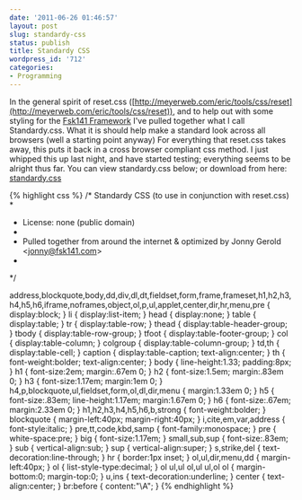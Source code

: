 ```yaml
---
date: '2011-06-26 01:46:57'
layout: post
slug: standardy-css
status: publish
title: Standardy CSS
wordpress_id: '712'
categories:
- Programming
---
```


In the general spirit of reset.css ([http://meyerweb.com/eric/tools/css/reset](http://meyerweb.com/eric/tools/css/reset)), and to help out with some styling for the [Fsk141 Framework](http://fsk141.com/fsk141-framework) I've pulled together what I call Standardy.css. What it is should help make a standard look across all browsers (well a starting point anyway) For everything that reset.css takes away, this puts it back in a cross browser compliant css method. I just whipped this up last night, and have started testing; everything seems to be alright thus far.
You can view standardy.css below; or download from here: [standardy.css](http://fsk141.com/uploads/2011/06/standardy.css)

{% highlight css %}
/* Standardy CSS (to use in conjunction with reset.css)
 *
 * License: none (public domain)
 *
 * Pulled together from around the internet &amp; optimized by Jonny Gerold &lt;jonny@fsk141.com&gt;
 *
 */

address,blockquote,body,dd,div,dl,dt,fieldset,form,frame,frameset,h1,h2,h3,h4,h5,h6,iframe,noframes,object,ol,p,ul,applet,center,dir,hr,menu,pre { display:block; }
li { display:list-item; }
head { display:none; }
table { display:table; }
tr { display:table-row; }
thead { display:table-header-group; }
tbody { display:table-row-group; }
tfoot { display:table-footer-group; }
col { display:table-column; }
colgroup { display:table-column-group; }
td,th { display:table-cell; }
caption { display:table-caption; text-align:center; }
th { font-weight:bolder; text-align:center; }
body { line-height:1.33; padding:8px; }
h1 { font-size:2em; margin:.67em 0; }
h2 { font-size:1.5em; margin:.83em 0; }
h3 { font-size:1.17em; margin:1em 0; }
h4,p,blockquote,ul,fieldset,form,ol,dl,dir,menu { margin:1.33em 0; }
h5 { font-size:.83em; line-height:1.17em; margin:1.67em 0; }
h6 { font-size:.67em; margin:2.33em 0; }
h1,h2,h3,h4,h5,h6,b,strong { font-weight:bolder; }
blockquote { margin-left:40px; margin-right:40px; }
i,cite,em,var,address { font-style:italic; }
pre,tt,code,kbd,samp { font-family:monospace; }
pre { white-space:pre; }
big { font-size:1.17em; }
small,sub,sup { font-size:.83em; }
sub { vertical-align:sub; }
sup { vertical-align:super; }
s,strike,del { text-decoration:line-through; }
hr { border:1px inset; }
ol,ul,dir,menu,dd { margin-left:40px; }
ol { list-style-type:decimal; }
ol ul,ul ol,ul ul,ol ol { margin-bottom:0; margin-top:0; }
u,ins { text-decoration:underline; }
center { text-align:center; }
br:before { content:"\A"; }
{% endhighlight %}
